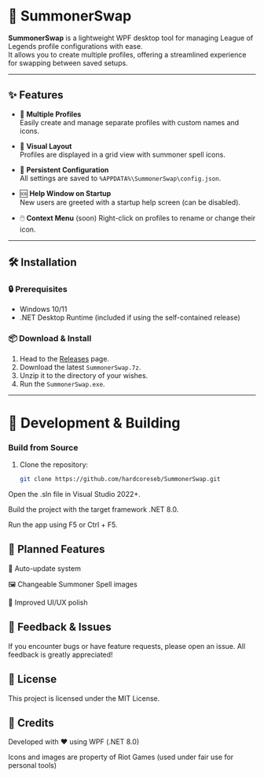 # 🔁 SummonerSwap

**SummonerSwap** is a lightweight WPF desktop tool for managing League of Legends profile configurations with ease.  
It allows you to create multiple profiles, offering a streamlined experience for swapping between saved setups.

<!-- ![screenshot](./Images/README_preview.png) <!-- Optional: Add a preview screenshot of your app UI here -->

---

## ✨ Features

- 📁 **Multiple Profiles**  
  Easily create and manage separate profiles with custom names and icons.

- 🎨 **Visual Layout**  
  Profiles are displayed in a grid view with summoner spell icons.

- 🔄 **Persistent Configuration**  
  All settings are saved to `%APPDATA%\SummonerSwap\config.json`.

- 🆘 **Help Window on Startup**  
  New users are greeted with a startup help screen (can be disabled).

- 🖱️ **Context Menu**  (soon)
  Right-click on profiles to rename or change their icon.

---

## 🛠 Installation

### 🔒 Prerequisites

- Windows 10/11  
- .NET Desktop Runtime (included if using the self-contained release)

### 📦 Download & Install

<!--1. Head to the [Releases](https://github.com/hardcoreseb/SummonerSwap/releases) page.
2. Download the latest `SummonerSwap_Setup.exe`.
3. Run the installer.
4. Follow the installation instructions (admin rights required for installation into `C:\Program Files`).

#### OR -->

1. Head to the [Releases](https://github.com/hardcoreseb/SummonerSwap/releases) page.
2. Download the latest `SummonerSwap.7z`.
3. Unzip it to the directory of your wishes.
4. Run the `SummonerSwap.exe`.

---
# 🧪 Development & Building

### Build from Source

1. Clone the repository:

   ```bash
   git clone https://github.com/hardcoreseb/SummonerSwap.git

Open the .sln file in Visual Studio 2022+.

Build the project with the target framework .NET 8.0.

Run the app using F5 or Ctrl + F5.

## 🚧 Planned Features
🔁 Auto-update system

🖼️ Changeable Summoner Spell images

🧹 Improved UI/UX polish

## 💬 Feedback & Issues
If you encounter bugs or have feature requests, please open an issue.
All feedback is greatly appreciated!

## 📝 License
This project is licensed under the MIT License.

## 🙌 Credits
Developed with ❤️ using WPF (.NET 8.0)

Icons and images are property of Riot Games (used under fair use for personal tools)
